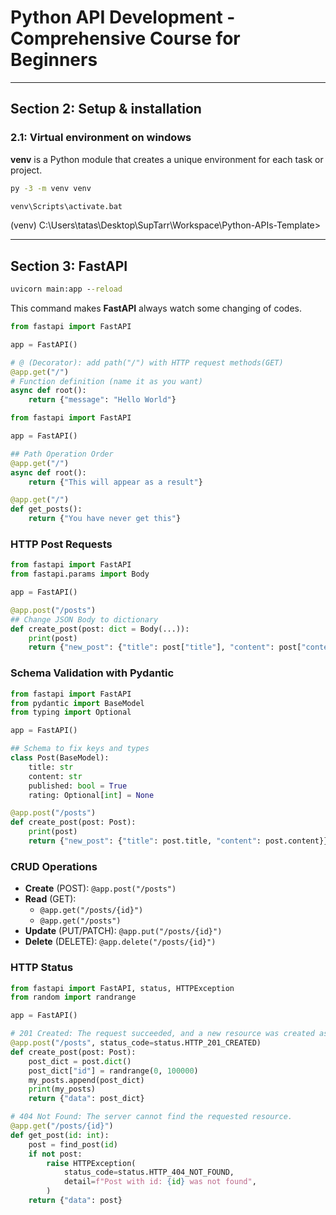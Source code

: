 # Python API Development - Comprehensive Course for Beginners

---

## Section 2: Setup & installation

### 2.1: Virtual environment on windows

**venv** is a Python module that creates a unique environment for each task or project.

```cmd
py -3 -m venv venv
```

```cmd
venv\Scripts\activate.bat
```

(venv) C:\Users\tatas\Desktop\SupTarr\Workspace\Python-APIs-Template>

---

## Section 3: FastAPI

```cmd
uvicorn main:app --reload
```

This command makes **FastAPI** always watch some changing of codes.

```python
from fastapi import FastAPI

app = FastAPI()

# @ (Decorator): add path("/") with HTTP request methods(GET)
@app.get("/")
# Function definition (name it as you want)
async def root():
    return {"message": "Hello World"}
```

```python
from fastapi import FastAPI

app = FastAPI()

## Path Operation Order
@app.get("/")
async def root():
    return {"This will appear as a result"}

@app.get("/")
def get_posts():
    return {"You have never get this"}
```

### HTTP Post Requests

```python
from fastapi import FastAPI
from fastapi.params import Body

app = FastAPI()

@app.post("/posts")
## Change JSON Body to dictionary
def create_post(post: dict = Body(...)):
    print(post)
    return {"new_post": {"title": post["title"], "content": post["content"]}}
```

### Schema Validation with Pydantic

```python
from fastapi import FastAPI
from pydantic import BaseModel
from typing import Optional

app = FastAPI()

## Schema to fix keys and types
class Post(BaseModel):
    title: str
    content: str
    published: bool = True
    rating: Optional[int] = None

@app.post("/posts")
def create_post(post: Post):
    print(post)
    return {"new_post": {"title": post.title, "content": post.content}}
```

### CRUD Operations

- **Create** (POST): `@app.post("/posts")`
- **Read** (GET):
  - `@app.get("/posts/{id}")`
  - `@app.get("/posts")`
- **Update** (PUT/PATCH): `@app.put("/posts/{id}")`
- **Delete** (DELETE): `@app.delete("/posts/{id}")`

### HTTP Status

```python
from fastapi import FastAPI, status, HTTPException
from random import randrange

app = FastAPI()

# 201 Created: The request succeeded, and a new resource was created as a result.
@app.post("/posts", status_code=status.HTTP_201_CREATED)
def create_post(post: Post):
    post_dict = post.dict()
    post_dict["id"] = randrange(0, 100000)
    my_posts.append(post_dict)
    print(my_posts)
    return {"data": post_dict}

# 404 Not Found: The server cannot find the requested resource.
@app.get("/posts/{id}")
def get_post(id: int):
    post = find_post(id)
    if not post:
        raise HTTPException(
            status_code=status.HTTP_404_NOT_FOUND,
            detail=f"Post with id: {id} was not found",
        )
    return {"data": post}
```

